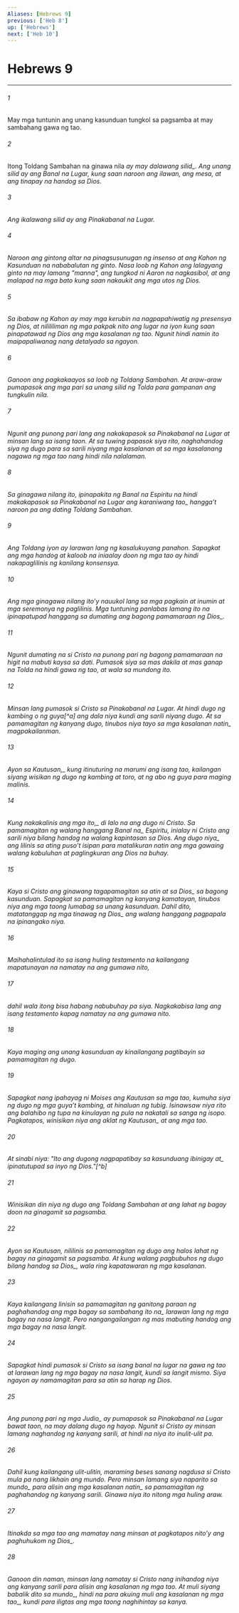 ```yaml
---
Aliases: [Hebrews 9]
previous: ['Heb 8']
up: ['Hebrews']
next: ['Heb 10']
---
```

# Hebrews 9

***






















###### 1 










May mga tuntunin ang unang kasunduan tungkol sa pagsamba at may sambahang gawa ng tao. 





















###### 2 










Itong Toldang Sambahan na ginawa nila <i class="trans-change">ay may dalawang silid_. Ang unang silid ay ang Banal na Lugar, kung saan naroon ang ilawan, ang mesa, at ang tinapay na handog sa Dios. 





















###### 3 










Ang ikalawang silid ay ang Pinakabanal na Lugar. 





















###### 4 










Naroon ang gintong altar na pinagsusunugan ng insenso at ang Kahon ng Kasunduan na nababalutan ng ginto. Nasa loob ng Kahon ang lalagyang ginto na may lamang "manna", ang tungkod ni Aaron na nagkasibol, at ang malapad na mga bato kung saan nakaukit ang mga utos ng Dios. 





















###### 5 










Sa ibabaw ng Kahon ay may mga kerubin na nagpapahiwatig ng presensya ng Dios, at nilililiman ng mga pakpak nito ang lugar na iyon kung saan pinapatawad ng Dios ang mga kasalanan ng tao. Ngunit hindi namin ito maipapaliwanag nang detalyado sa ngayon. 





















###### 6 










Ganoon ang pagkakaayos sa loob ng Toldang Sambahan. At araw-araw pumapasok ang mga pari sa unang silid ng Tolda para gampanan ang tungkulin nila. 





















###### 7 










Ngunit ang punong pari lang ang nakakapasok sa Pinakabanal na Lugar at minsan lang sa isang taon. At sa tuwing papasok siya rito, naghahandog siya ng dugo para sa sarili niyang mga kasalanan at sa mga kasalanang nagawa ng mga tao nang hindi nila nalalaman. 





















###### 8 










Sa ginagawa nilang ito, ipinapakita ng Banal na Espiritu na hindi makakapasok sa Pinakabanal na Lugar <i class="trans-change">ang karaniwang tao_ hanggaʼt naroon pa ang dating Toldang Sambahan. 





















###### 9 










Ang Toldang iyon ay larawan lang ng kasalukuyang panahon. Sapagkat ang mga handog at kaloob na iniaalay doon ng mga tao ay hindi nakapaglilinis ng kanilang konsensya. 





















###### 10 










Ang mga ginagawa nilang itoʼy nauukol lang sa mga pagkain at inumin at mga seremonya ng paglilinis. Mga tuntuning panlabas lamang ito na ipinapatupad hanggang sa dumating ang bagong pamamaraan <i class="trans-change">ng Dios_. 





















###### 11 










Ngunit dumating na si Cristo na punong pari ng bagong pamamaraan na higit na mabuti kaysa sa dati. Pumasok siya sa mas dakila at mas ganap na Tolda na hindi gawa ng tao, at wala sa mundong ito. 





















###### 12 










Minsan lang pumasok si Cristo sa Pinakabanal na Lugar. At hindi dugo ng kambing o ng guya[^a] ang dala niya kundi ang sarili niyang dugo. At sa pamamagitan ng kanyang dugo, tinubos niya tayo <i class="trans-change">sa mga kasalanan natin_ magpakailanman. 





















###### 13 










<i class="trans-change">Ayon sa Kautusan,_ kung itinuturing na marumi ang isang tao, kailangan siyang wisikan ng dugo ng kambing at toro, at ng abo ng guya para maging malinis. 





















###### 14 










<i class="trans-change">Kung nakakalinis ang mga ito,_ di lalo na ang dugo ni Cristo. Sa pamamagitan ng walang hanggang <i class="trans-change">Banal na_ Espiritu, inialay ni Cristo ang sarili niya bilang handog na walang kapintasan sa Dios. <i class="trans-change">Ang dugo niya_ ang lilinis sa ating pusoʼt isipan para matalikuran natin ang mga gawaing walang kabuluhan at paglingkuran ang Dios na buhay. 





















###### 15 










Kaya si Cristo ang ginawang tagapamagitan <i class="trans-change">sa atin at sa Dios_ sa bagong kasunduan. Sapagkat sa pamamagitan ng kanyang kamatayan, tinubos niya ang mga taong lumabag sa unang kasunduan. Dahil dito, matatanggap ng mga tinawag <i class="trans-change">ng Dios_ ang walang hanggang pagpapala na ipinangako niya. 





















###### 16 










Maihahalintulad ito sa isang huling testamento na kailangang mapatunayan na namatay na ang gumawa nito, 





















###### 17 










dahil wala itong bisa habang nabubuhay pa siya. Nagkakabisa lang ang isang testamento kapag namatay na ang gumawa nito. 





















###### 18 










Kaya maging ang unang kasunduan ay kinailangang pagtibayin sa pamamagitan ng dugo. 





















###### 19 










Sapagkat nang ipahayag ni Moises ang Kautusan sa mga tao, kumuha siya ng dugo ng mga guyaʼt kambing, at hinaluan ng tubig. Isinawsaw niya rito ang balahibo ng tupa na kinulayan ng pula na nakatali sa sanga ng isopo. Pagkatapos, winisikan niya ang aklat <i class="trans-change">ng Kautusan_ at ang mga tao. 





















###### 20 










At sinabi niya: "Ito ang dugong nagpapatibay sa kasunduang <i class="trans-change">ibinigay at_ ipinatutupad sa inyo ng Dios."[^b] 





















###### 21 










Winisikan din niya ng dugo ang Toldang Sambahan at ang lahat ng bagay doon na ginagamit sa pagsamba. 





















###### 22 










Ayon sa Kautusan, nililinis sa pamamagitan ng dugo ang halos lahat ng bagay na ginagamit sa pagsamba. At kung walang pagbubuhos ng dugo <i class="trans-change">bilang handog sa Dios_, wala ring kapatawaran ng mga kasalanan. 





















###### 23 










Kaya kailangang linisin sa pamamagitan ng ganitong paraan ng paghahandog ang mga <i class="trans-change">bagay sa sambahang ito na_ larawan lang ng mga bagay na nasa langit. Pero nangangailangan ng mas mabuting handog ang mga bagay na nasa langit. 





















###### 24 










Sapagkat hindi pumasok si Cristo sa isang banal na lugar na gawa ng tao at larawan lang ng mga bagay na nasa langit, kundi sa langit mismo. Siya ngayon ay namamagitan para sa atin sa harap ng Dios. 





















###### 25 










Ang punong pari <i class="trans-change">ng mga Judio_ ay pumapasok sa Pinakabanal na Lugar bawat taon, na may dalang dugo ng hayop. Ngunit si Cristo ay minsan lamang naghandog ng kanyang sarili, at hindi na niya ito inulit-ulit pa. 





















###### 26 










Dahil kung kailangang ulit-ulitin, maraming beses sanang nagdusa si Cristo mula pa nang likhain ang mundo. Pero minsan lamang siya naparito <i class="trans-change">sa mundo_ para alisin ang mga kasalanan <i class="trans-change">natin_ sa pamamagitan ng paghahandog ng kanyang sarili. Ginawa niya ito nitong mga huling araw. 





















###### 27 










Itinakda sa mga tao ang mamatay nang minsan at pagkatapos nitoʼy ang paghuhukom <i class="trans-change">ng Dios_. 





















###### 28 










Ganoon din naman, minsan lang namatay si Cristo nang inihandog niya ang kanyang sarili para alisin ang kasalanan ng mga tao. At muli siyang babalik <i class="trans-change">dito sa mundo_, hindi na para akuing muli ang kasalanan <i class="trans-change">ng mga tao_, kundi para iligtas ang mga taong naghihintay sa kanya.
